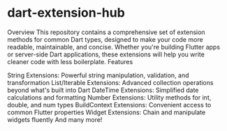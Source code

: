 # dart-extension-hub
Overview
This repository contains a comprehensive set of extension methods for common Dart types, designed to make your code more readable, maintainable, and concise. Whether you're building Flutter apps or server-side Dart applications, these extensions will help you write cleaner code with less boilerplate.
Features

String Extensions: Powerful string manipulation, validation, and transformation
List/Iterable Extensions: Advanced collection operations beyond what's built into Dart
DateTime Extensions: Simplified date calculations and formatting
Number Extensions: Utility methods for int, double, and num types
BuildContext Extensions: Convenient access to common Flutter properties
Widget Extensions: Chain and manipulate widgets fluently
And many more!
